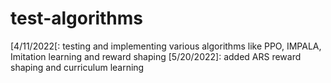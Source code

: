 # test-algorithms
[4/11/2022[: testing and implementing various algorithms like PPO, IMPALA, Imitation learning and reward shaping
[5/20/2022]: added ARS reward shaping and curriculum learning
